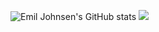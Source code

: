 ![Emil Johnsen's GitHub stats](https://github-readme-stats.vercel.app/api?username=1Cezzo&show_icons=true&theme=radical)
![](https://komarev.com/ghpvc/?username=1Cezzo)

